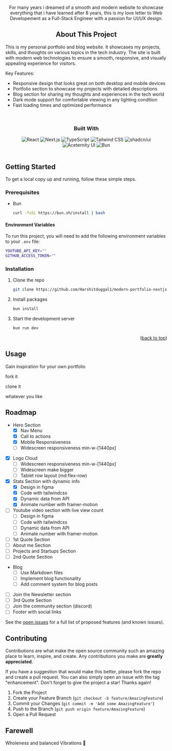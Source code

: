 
  <p align="center">
  For many years i dreamed of a smooth and modern website to showcase everything that i have learned after 8 years, this is my love letter to Web Developement as a Full-Stack Engineer with a passion for UI/UX design.
    
<!-- ABOUT THE PROJECT -->

<h2 align="center">About This Project</h3>

This is my personal portfolio and blog website. It showcases my projects, skills, and thoughts on various topics in the tech industry. The site is built with modern web technologies to ensure a smooth, responsive, and visually appealing experience for visitors.

Key Features:

- Responsive design that looks great on both desktop and mobile devices
- Portfolio section to showcase my projects with detailed descriptions
- Blog section for sharing my thoughts and experiences in the tech world
- Dark mode support for comfortable viewing in any lighting condition
- Fast loading times and optimized performance

<br>
<h3 align="center">Built With</h3>
<div align="center">
<img src="https://img.shields.io/badge/React-20232A?style=for-the-badge&logo=react&logoColor=61DAFB" alt="React">
<img src="https://img.shields.io/badge/Next.js-000000?style=for-the-badge&logo=next.js&logoColor=white" alt="Next.js">
<img src="https://img.shields.io/badge/TypeScript-007ACC?style=for-the-badge&logo=typescript&logoColor=white" alt="TypeScript">
<img src="https://img.shields.io/badge/Tailwind_CSS-38B2AC?style=for-the-badge&logo=tailwind-css&logoColor=white" alt="Tailwind CSS">
<img src="https://img.shields.io/badge/shadcn%2Fui-000000?style=for-the-badge&logo=shadcnui&logoColor=white" alt="shadcn/ui">
<img src="https://img.shields.io/badge/Aceternity_UI-FF4785?style=for-the-badge&logo=storybook&logoColor=white" alt="Aceternity UI">
<img src="https://img.shields.io/badge/Bun-%23000000.svg?style=for-the-badge&logo=bun&logoColor=white" alt="Bun">
</div>
<br>
<!-- GETTING STARTED -->

## Getting Started

To get a local copy up and running, follow these simple steps.

### Prerequisites

- Bun
  ```sh
  curl -fsSL https://bun.sh/install | bash
  ```

#### Environment Variables

To run this project, you will need to add the following environment variables to your `.env` file:

```bash
YOUTUBE_API_KEY=""
GITHUB_ACCESS_TOKEN=""
```

### Installation

1. Clone the repo
   ```sh
   git clone https://github.com/Harshitduggal1/modern-portfolio-nextjs
   ```
2. Install packages
   ```sh
   bun install
   ```
3. Start the development server
   ```sh
   bun run dev
   ```

<p align="right">(<a href="#readme-top">back to top</a>)</p>

<!-- USAGE EXAMPLES -->

## Usage

Gain inspiration for your own portfolio

fork it

clone it

whatever you like

<!-- ROADMAP -->

## Roadmap

- Hero Section
  - [x] Nav Menu
  - [x] Call to actions
  - [x] Mobile Responsiveness
  - [ ] Widescreen responsiveness min-w-[1440px]
- [x] Logo Cloud
  - [ ] Widescreen responsiveness min-w-[1440px]
  - [ ] Widescreen make bigger
  - [ ] Tablet row layout (md:flex-row)
- [x] Stats Section with dynamic info
  - [x] Design in figma
  - [x] Code with tailwindcss
  - [x] Dynamic data from API
  - [x] Animate number with framer-motion
- [ ] Youtube video section with live view count
  - [ ] Design in figma
  - [ ] Code with tailwindcss
  - [ ] Dynamic data from API
  - [ ] Animate number with framer-motion
- [ ] 1st Quote Section
- [ ] About me Section
- [ ] Projects and Startups Section
- [ ] 2nd Quote Section
- Blog
  - [ ] Use Markdown files
  - [ ] Implement blog functionality
  - [ ] Add comment system for blog posts
- [ ] Join the Newsletter section
- [ ] 3rd Quote Section
- [ ] Join the community section (discord)
- [ ] Footer with social links

See the [open issues](https://github.com/0xAquaWolf/your-portfolio-repo/issues) for a full list of proposed features (and known issues).

<!-- CONTRIBUTING -->

## Contributing

Contributions are what make the open source community such an amazing place to learn, inspire, and create. Any contributions you make are **greatly appreciated**.

If you have a suggestion that would make this better, please fork the repo and create a pull request. You can also simply open an issue with the tag "enhancement".
Don't forget to give the project a star! Thanks again!

1. Fork the Project
2. Create your Feature Branch (`git checkout -b feature/AmazingFeature`)
3. Commit your Changes (`git commit -m 'Add some AmazingFeature'`)
4. Push to the Branch (`git push origin feature/AmazingFeature`)
5. Open a Pull Request


## Farewell

Wholeness and balanced Vibrations 🙌
